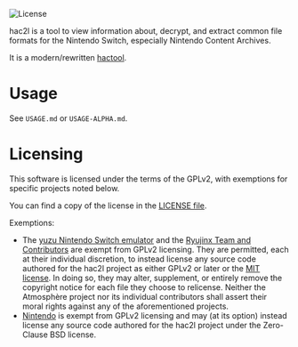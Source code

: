 ![License](https://img.shields.io/badge/License-GPLv2-blue.svg)

hac2l is a tool to view information about, decrypt, and extract common file formats for the Nintendo Switch, especially Nintendo Content Archives.

It is a modern/rewritten [hactool](https://github.com/SciresM/hactool).

Usage
=====
See `USAGE.md` or `USAGE-ALPHA.md`.

Licensing
=====

This software is licensed under the terms of the GPLv2, with exemptions for specific projects noted below.

You can find a copy of the license in the [LICENSE file](LICENSE).

Exemptions:
* The [yuzu Nintendo Switch emulator](https://github.com/yuzu-emu/yuzu) and the [Ryujinx Team and Contributors](https://github.com/orgs/Ryujinx) are exempt from GPLv2 licensing. They are permitted, each at their individual discretion, to instead license any source code authored for the hac2l project as either GPLv2 or later or the [MIT license](https://github.com/Atmosphere-NX/Atmosphere/blob/master/docs/licensing_exemptions/MIT_LICENSE). In doing so, they may alter, supplement, or entirely remove the copyright notice for each file they choose to relicense. Neither the Atmosphère project nor its individual contributors shall assert their moral rights against any of the aforementioned projects.
* [Nintendo](https://github.com/Nintendo) is exempt from GPLv2 licensing and may (at its option) instead license any source code authored for the hac2l project under the Zero-Clause BSD license.
